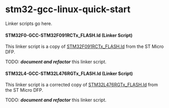 # stm32-gcc-linux-quick-start

Linker scripts go here.

#### STM32F0-GCC-STM32F091RCTx_FLASH.ld (Linker Script)
This linker script is a copy of
[STM32F091RCTx_FLASH.ld](https://github.com/STMicroelectronics/STM32CubeF0/blob/master/Projects/STM32F091RC-Nucleo/Examples/Cortex/CORTEXM_SysTick/SW4STM32/STM32F091RC-Nucleo/STM32F091RCTx_FLASH.ld)
from the ST Micro DFP.

TODO: ***document and refactor*** this linker script.


#### STM32L4-GCC-STM32L476RGTx_FLASH.ld (Linker Script)
This linker script is a corrected copy of
[STM32L476RGTx_FLASH.ld](https://github.com/STMicroelectronics/STM32CubeL4/blob/master/Projects/STM32L476RG-Nucleo/Examples/Cortex/CORTEXM_SysTick/SW4STM32/STM32L476RG-Nucleo/STM32L476RGTx_FLASH.ld)
from the ST Micro DFP.

TODO: ***document and refactor*** this linker script.


